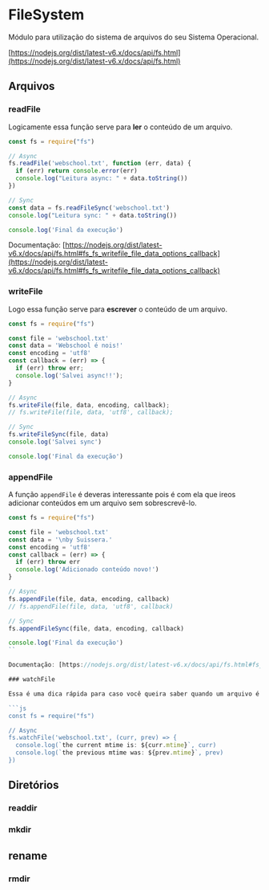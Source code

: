 # FileSystem

Módulo para utilização do sistema de arquivos do seu Sistema Operacional.

[https://nodejs.org/dist/latest-v6.x/docs/api/fs.html](https://nodejs.org/dist/latest-v6.x/docs/api/fs.html)

## Arquivos

### readFile

Logicamente essa função serve para **ler** o conteúdo de um arquivo.

```js
const fs = require("fs")

// Async
fs.readFile('webschool.txt', function (err, data) {
  if (err) return console.error(err)
  console.log("Leitura async: " + data.toString())
})

// Sync
const data = fs.readFileSync('webschool.txt')
console.log("Leitura sync: " + data.toString())

console.log('Final da execução')
```

Documentação: [https://nodejs.org/dist/latest-v6.x/docs/api/fs.html#fs_fs_writefile_file_data_options_callback](https://nodejs.org/dist/latest-v6.x/docs/api/fs.html#fs_fs_writefile_file_data_options_callback)

### writeFile


Logo essa função serve para **escrever** o conteúdo de um arquivo.

```js
const fs = require("fs")

const file = 'webschool.txt'
const data = 'Webschool é nois!'
const encoding = 'utf8'
const callback = (err) => {
  if (err) throw err;
  console.log('Salvei async!!');
}

// Async
fs.writeFile(file, data, encoding, callback);
// fs.writeFile(file, data, 'utf8', callback);

// Sync
fs.writeFileSync(file, data)
console.log('Salvei sync')

console.log('Final da execução')
```

### appendFile

A função `appendFile` é deveras interessante pois é com ela que ireos adicionar conteúdos em um arquivo sem sobrescrevê-lo.

```js
const fs = require("fs")

const file = 'webschool.txt'
const data = '\nby Suissera.'
const encoding = 'utf8'
const callback = (err) => {
  if (err) throw err
  console.log('Adicionado conteúdo novo!')
}

// Async
fs.appendFile(file, data, encoding, callback)
// fs.appendFile(file, data, 'utf8', callback)

// Sync
fs.appendFileSync(file, data, encoding, callback)

console.log('Final da execução')
``

Documentação: [https://nodejs.org/dist/latest-v6.x/docs/api/fs.html#fs_fs_appendfile_file_data_options_callback](https://nodejs.org/dist/latest-v6.x/docs/api/fs.html#fs_fs_appendfile_file_data_options_callback)

### watchFile

Essa é uma dica rápida para caso você queira saber quando um arquivo é modificado.

```js
const fs = require("fs")

// Async
fs.watchFile('webschool.txt', (curr, prev) => {
  console.log(`the current mtime is: ${curr.mtime}`, curr)
  console.log(`the previous mtime was: ${prev.mtime}`, prev)
})
```

## Diretórios

### readdir

### mkdir

## rename

### rmdir

